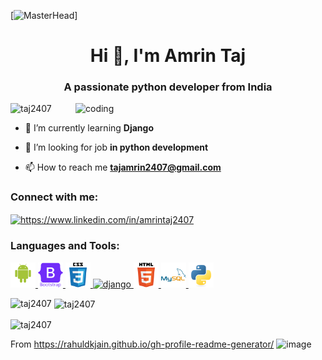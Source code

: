 [![MasterHead](https://theninehertz.com/wp-content/uploads/2020/08/Python-Allows-Multi-tasking.gif )]
<h1 align="center">Hi 👋, I'm Amrin Taj</h1>
<h3 align="center">A passionate python developer from India</h3>
<img align="right" alt="coding" width="400" src="https://encrypted-tbn0.gstatic.com/images?q=tbn:ANd9GcSwC2EUDS6facSVf8idQwIUMkIKyxm-waBocw&s">
<p align="left"> <img src="https://komarev.com/ghpvc/?username=taj2407&label=Profile%20views&color=0e75b6&style=flat" alt="taj2407" /> </p>

- 🌱 I’m currently learning **Django**

- 🤝 I’m looking for job **in python development**

- 📫 How to reach me **tajamrin2407@gmail.com**

<h3 align="left">Connect with me:</h3>
<p align="left">
<a href="https://linkedin.com/in/https://www.linkedin.com/in/amrintaj2407" target="blank"><img align="center" src="https://raw.githubusercontent.com/rahuldkjain/github-profile-readme-generator/master/src/images/icons/Social/linked-in-alt.svg" alt="https://www.linkedin.com/in/amrintaj2407" height="30" width="40" /></a>
</p>

<h3 align="left">Languages and Tools:</h3>
<p align="left"> <a href="https://developer.android.com" target="_blank" rel="noreferrer"> <img src="https://raw.githubusercontent.com/devicons/devicon/master/icons/android/android-original-wordmark.svg" alt="android" width="40" height="40"/> </a> <a href="https://getbootstrap.com" target="_blank" rel="noreferrer"> <img src="https://raw.githubusercontent.com/devicons/devicon/master/icons/bootstrap/bootstrap-plain-wordmark.svg" alt="bootstrap" width="40" height="40"/> </a> <a href="https://www.w3schools.com/css/" target="_blank" rel="noreferrer"> <img src="https://raw.githubusercontent.com/devicons/devicon/master/icons/css3/css3-original-wordmark.svg" alt="css3" width="40" height="40"/> </a> <a href="https://www.djangoproject.com/" target="_blank" rel="noreferrer"> <img src="https://cdn.worldvectorlogo.com/logos/django.svg" alt="django" width="40" height="40"/> </a> <a href="https://www.w3.org/html/" target="_blank" rel="noreferrer"> <img src="https://raw.githubusercontent.com/devicons/devicon/master/icons/html5/html5-original-wordmark.svg" alt="html5" width="40" height="40"/> </a> <a href="https://www.mysql.com/" target="_blank" rel="noreferrer"> <img src="https://raw.githubusercontent.com/devicons/devicon/master/icons/mysql/mysql-original-wordmark.svg" alt="mysql" width="40" height="40"/> </a> <a href="https://www.python.org" target="_blank" rel="noreferrer"> <img src="https://raw.githubusercontent.com/devicons/devicon/master/icons/python/python-original.svg" alt="python" width="40" height="40"/> </a> </p>

<p><img align="left" src="https://github-readme-stats.vercel.app/api/top-langs?username=taj2407&show_icons=true&locale=en&layout=compact" alt="taj2407" /></p>

<p>&nbsp;<img align="center" src="https://github-readme-stats.vercel.app/api?username=taj2407&show_icons=true&locale=en" alt="taj2407" /></p>

<p><img align="center" src="https://github-readme-streak-stats.herokuapp.com/?user=taj2407&" alt="taj2407" /></p>

From <https://rahuldkjain.github.io/gh-profile-readme-generator/> 
![image](https://github.com/user-attachments/assets/9f62d974-e185-4aef-9b3a-82fa93b576fb)

